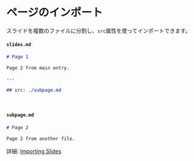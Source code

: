 # ページのインポート

スライドを複数のファイルに分割し、`src`属性を使ってインポートできます。

#### `slides.md`

```markdown
# Page 1

Page 2 from main entry.

---

## src: ./subpage.md
```

<br>

#### `subpage.md`

```markdown
# Page 2

Page 2 from another file.
```

詳細: [Importing Slides](https://sli.dev/features/importing-slides)
